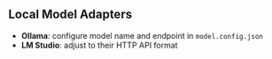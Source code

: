 ## Local Model Adapters

- **Ollama**: configure model name and endpoint in `model.config.json`
- **LM Studio**: adjust to their HTTP API format
